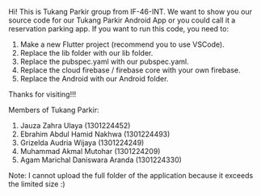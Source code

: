 Hi! This is Tukang Parkir group from IF-46-INT.
We want to show you our source code for our Tukang Parkir Android App or you could call it a reservation parking app.
If you want to run this code, you need to:
1. Make a new Flutter project (recommend you to use VSCode).
2. Replace the lib folder with our lib folder.
3. Replace the pubspec.yaml with our pubspec.yaml.
4. Replace the cloud firebase / firebase core with your own firebase.
5. Replace the Android with our Android folder.

Thanks for visiting!!!

Members of Tukang Parkir:
1. Jauza Zahra Ulaya (1301224452)
2. Ebrahim Abdul Hamid Nakhwa (1301224493)
3. Grizelda Audria Wijaya (1301224249)
4. Muhammad Akmal Mutohar (1301224209)
5. Agam Marichal Daniswara Aranda (1301224330)

Note: I cannot upload the full folder of the application because it exceeds the limited size :)
